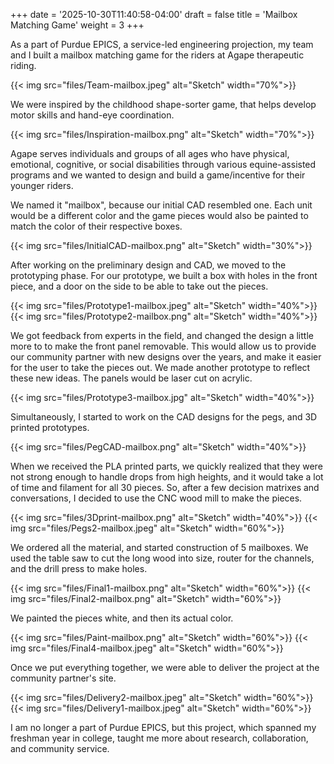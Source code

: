 +++
date = '2025-10-30T11:40:58-04:00'
draft = false
title = 'Mailbox Matching Game'
weight = 3
+++

As a part of Purdue EPICS, a service-led engineering projection, my team and I built a mailbox matching game for the riders at Agape therapeutic riding. 

{{< img src="files/Team-mailbox.jpeg" alt="Sketch" width="70%">}}

We were inspired by the childhood shape-sorter game, that helps develop motor skills and hand-eye coordination. 

{{< img src="files/Inspiration-mailbox.png" alt="Sketch" width="70%">}}

Agape serves individuals and groups of all ages who have physical, emotional, cognitive, or social disabilities through various equine-assisted programs and we wanted to design and build a game/incentive for their younger riders. 

We named it "mailbox", because our initial CAD resembled one. Each unit would be a different color and the game pieces would also be painted to match the color of their respective boxes. 

{{< img src="files/InitialCAD-mailbox.png" alt="Sketch" width="30%">}}

After working on the preliminary design and CAD, we moved to the prototyping phase. For our prototype, we built a box with holes in the front piece, and a door on the side to be able to take out the pieces. 

{{< img src="files/Prototype1-mailbox.jpeg" alt="Sketch" width="40%">}}
{{< img src="files/Prototype2-mailbox.png" alt="Sketch" width="40%">}}

We got feedback from experts in the field, and changed the design a little more to to make the front panel removable. This would allow us to provide our community partner with new designs over the years, and make it easier for the user to take the pieces out. We made another prototype to reflect these new ideas. The panels would be laser cut on acrylic. 

{{< img src="files/Prototype3-mailbox.jpg" alt="Sketch" width="40%">}}

Simultaneously, I started to work on the CAD designs for the pegs, and 3D printed prototypes.

{{< img src="files/PegCAD-mailbox.png" alt="Sketch" width="40%">}}

When we received the PLA printed parts, we quickly realized that they were not strong enough to handle drops from high heights, and it would take a lot of time and filament for all 30 pieces. So, after a few decision matrixes and conversations, I decided to use the CNC wood mill to make the pieces. 

{{< img src="files/3Dprint-mailbox.png" alt="Sketch" width="40%">}}
{{< img src="files/Pegs2-mailbox.jpeg" alt="Sketch" width="60%">}}

We ordered all the material, and started construction of 5 mailboxes. We used the table saw to cut the long wood into size, router for the channels, and the drill press to make holes.  

{{< img src="files/Final1-mailbox.png" alt="Sketch" width="60%">}}
{{< img src="files/Final2-mailbox.png" alt="Sketch" width="60%">}}

We painted the pieces white, and then its actual color. 

{{< img src="files/Paint-mailbox.png" alt="Sketch" width="60%">}}
{{< img src="files/Final4-mailbox.jpeg" alt="Sketch" width="60%">}}

Once we put everything together, we were able to deliver the project at the community partner's site. 

{{< img src="files/Delivery2-mailbox.jpeg" alt="Sketch" width="60%">}}
{{< img src="files/Delivery1-mailbox.jpeg" alt="Sketch" width="60%">}}

I am no longer a part of Purdue EPICS, but this project, which spanned my freshman year in college, taught me more about research, collaboration, and community service. 

